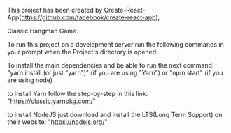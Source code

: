 This project has been created by Create-React-App(https://github.com/facebook/create-react-app);

Classic Hangman Game.

To run this project on a develepment server run the following commands in your prompt when the Project's directory is opened:

To install the main dependencies and be able to run the next command: "yarn install (or just "yarn")" (if you are using "Yarn") or "npm start" (if you are using node)

to install Yarn follow the step-by-step in this link: "https://classic.yarnpkg.com/"

to install NodeJS just download and install the LTS(Long Term Support) on their website: "https://nodejs.org/"

